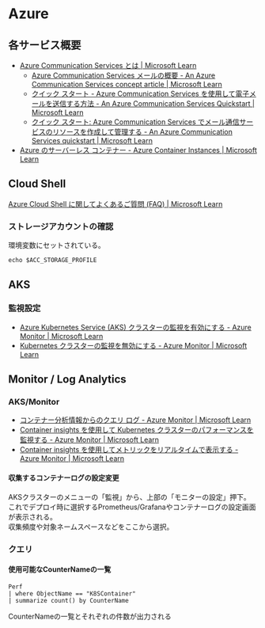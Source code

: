# Azure

## 各サービス概要

- [Azure Communication Services とは | Microsoft Learn](https://learn.microsoft.com/ja-jp/azure/communication-services/overview)
    - [Azure Communication Services メールの概要 - An Azure Communication Services concept article | Microsoft Learn](https://learn.microsoft.com/ja-jp/azure/communication-services/concepts/email/email-overview)
    - [クイック スタート - Azure Communication Services を使用して電子メールを送信する方法 - An Azure Communication Services Quickstart | Microsoft Learn](https://learn.microsoft.com/ja-jp/azure/communication-services/quickstarts/email/send-email?tabs=windows%2Cconnection-string%2Csend-email-and-get-status-async%2Csync-client&pivots=platform-azportal)
    - [クイック スタート: Azure Communication Services でメール通信サービスのリソースを作成して管理する - An Azure Communication Services quickstart | Microsoft Learn](https://learn.microsoft.com/ja-jp/azure/communication-services/quickstarts/email/create-email-communication-resource?pivots=platform-azp)
- [Azure のサーバーレス コンテナー - Azure Container Instances | Microsoft Learn](https://learn.microsoft.com/ja-jp/azure/container-instances/container-instances-overview)

## Cloud Shell

[Azure Cloud Shell に関してよくあるご質問 (FAQ) | Microsoft Learn](https://learn.microsoft.com/ja-jp/azure/cloud-shell/faq-troubleshooting)

### ストレージアカウントの確認

環境変数にセットされている。

```console
echo $ACC_STORAGE_PROFILE
```

## AKS

### 監視設定

- [Azure Kubernetes Service (AKS) クラスターの監視を有効にする - Azure Monitor | Microsoft Learn](https://learn.microsoft.com/ja-jp/azure/azure-monitor/containers/kubernetes-monitoring-enable?tabs=cli)
- [Kubernetes クラスターの監視を無効にする - Azure Monitor | Microsoft Learn](https://learn.microsoft.com/ja-jp/azure/azure-monitor/containers/kubernetes-monitoring-disable)

## Monitor / Log Analytics

### AKS/Monitor

- [コンテナー分析情報からのクエリ ログ - Azure Monitor | Microsoft Learn](https://learn.microsoft.com/ja-jp/azure/azure-monitor/containers/container-insights-log-query)
- [Container insights を使用して Kubernetes クラスターのパフォーマンスを監視する - Azure Monitor | Microsoft Learn](https://learn.microsoft.com/ja-jp/azure/azure-monitor/containers/container-insights-analyze)
- [Container insights を使用してメトリックをリアルタイムで表示する - Azure Monitor | Microsoft Learn](https://learn.microsoft.com/ja-jp/azure/azure-monitor/containers/container-insights-livedata-metrics)

#### 収集するコンテナーログの設定変更

AKSクラスターのメニューの「監視」から、上部の「モニターの設定」押下。  
これでデプロイ時に選択するPrometheus/Grafanaやコンテナーログの設定画面が表示される。  
収集頻度や対象ネームスペースなどをここから選択。

### クエリ

#### 使用可能なCounterNameの一覧

```kusto
Perf
| where ObjectName == "K8SContainer"
| summarize count() by CounterName
```

CounterNameの一覧とそれぞれの件数が出力される
